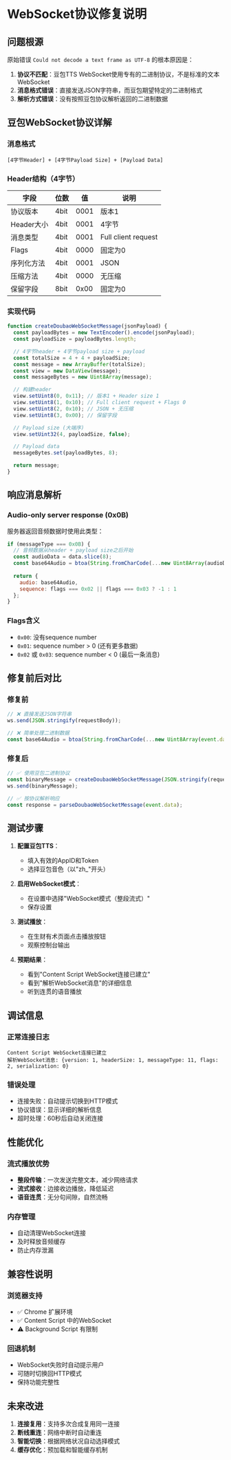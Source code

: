 # WebSocket协议修复说明

## 问题根源

原始错误 `Could not decode a text frame as UTF-8` 的根本原因是：

1. **协议不匹配**：豆包TTS WebSocket使用专有的二进制协议，不是标准的文本WebSocket
2. **消息格式错误**：直接发送JSON字符串，而豆包期望特定的二进制格式
3. **解析方式错误**：没有按照豆包协议解析返回的二进制数据

## 豆包WebSocket协议详解

### 消息格式

```
[4字节Header] + [4字节Payload Size] + [Payload Data]
```

### Header结构（4字节）

| 字段 | 位数 | 值 | 说明 |
|------|------|-----|------|
| 协议版本 | 4bit | 0001 | 版本1 |
| Header大小 | 4bit | 0001 | 4字节 |
| 消息类型 | 4bit | 0001 | Full client request |
| Flags | 4bit | 0000 | 固定为0 |
| 序列化方法 | 4bit | 0001 | JSON |
| 压缩方法 | 4bit | 0000 | 无压缩 |
| 保留字段 | 8bit | 0x00 | 固定为0 |

### 实现代码

```javascript
function createDoubaoWebSocketMessage(jsonPayload) {
  const payloadBytes = new TextEncoder().encode(jsonPayload);
  const payloadSize = payloadBytes.length;

  // 4字节header + 4字节payload size + payload
  const totalSize = 4 + 4 + payloadSize;
  const message = new ArrayBuffer(totalSize);
  const view = new DataView(message);
  const messageBytes = new Uint8Array(message);

  // 构建header
  view.setUint8(0, 0x11); // 版本1 + Header size 1
  view.setUint8(1, 0x10); // Full client request + Flags 0
  view.setUint8(2, 0x10); // JSON + 无压缩
  view.setUint8(3, 0x00); // 保留字段

  // Payload size (大端序)
  view.setUint32(4, payloadSize, false);

  // Payload data
  messageBytes.set(payloadBytes, 8);

  return message;
}
```

## 响应消息解析

### Audio-only server response (0x0B)

服务器返回音频数据时使用此类型：

```javascript
if (messageType === 0x0B) {
  // 音频数据从header + payload size之后开始
  const audioData = data.slice(8);
  const base64Audio = btoa(String.fromCharCode(...new Uint8Array(audioData)));
  
  return {
    audio: base64Audio,
    sequence: flags === 0x02 || flags === 0x03 ? -1 : 1
  };
}
```

### Flags含义

- `0x00`: 没有sequence number
- `0x01`: sequence number > 0 (还有更多数据)
- `0x02` 或 `0x03`: sequence number < 0 (最后一条消息)

## 修复前后对比

### 修复前
```javascript
// ❌ 直接发送JSON字符串
ws.send(JSON.stringify(requestBody));

// ❌ 简单处理二进制数据
const base64Audio = btoa(String.fromCharCode(...new Uint8Array(event.data)));
```

### 修复后
```javascript
// ✅ 使用豆包二进制协议
const binaryMessage = createDoubaoWebSocketMessage(JSON.stringify(requestBody));
ws.send(binaryMessage);

// ✅ 按协议解析响应
const response = parseDoubaoWebSocketMessage(event.data);
```

## 测试步骤

1. **配置豆包TTS**：
   - 填入有效的AppID和Token
   - 选择豆包音色（以"zh_"开头）

2. **启用WebSocket模式**：
   - 在设置中选择"WebSocket模式（整段流式）"
   - 保存设置

3. **测试播放**：
   - 在生财有术页面点击播放按钮
   - 观察控制台输出

4. **预期结果**：
   - 看到"Content Script WebSocket连接已建立"
   - 看到"解析WebSocket消息"的详细信息
   - 听到连贯的语音播放

## 调试信息

### 正常连接日志
```
Content Script WebSocket连接已建立
解析WebSocket消息: {version: 1, headerSize: 1, messageType: 11, flags: 2, serialization: 0}
```

### 错误处理
- 连接失败：自动提示切换到HTTP模式
- 协议错误：显示详细的解析信息
- 超时处理：60秒后自动关闭连接

## 性能优化

### 流式播放优势
- **整段传输**：一次发送完整文本，减少网络请求
- **流式接收**：边接收边播放，降低延迟
- **语音连贯**：无分句间隙，自然流畅

### 内存管理
- 自动清理WebSocket连接
- 及时释放音频缓存
- 防止内存泄漏

## 兼容性说明

### 浏览器支持
- ✅ Chrome 扩展环境
- ✅ Content Script 中的WebSocket
- ⚠️ Background Script 有限制

### 回退机制
- WebSocket失败时自动提示用户
- 可随时切换回HTTP模式
- 保持功能完整性

## 未来改进

1. **连接复用**：支持多次合成复用同一连接
2. **断线重连**：网络中断时自动重连
3. **智能切换**：根据网络状况自动选择模式
4. **缓存优化**：预加载和智能缓存机制
